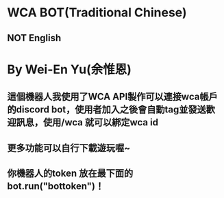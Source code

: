 # WCA BOT(Traditional Chinese)
## NOT English
# By Wei-En Yu(余惟恩)
## 這個機器人我使用了WCA API製作可以連接wca帳戶的discord bot，使用者加入之後會自動tag並發送歡迎訊息，使用/wca 就可以綁定wca id
## 更多功能可以自行下載遊玩喔~
## 你機器人的token 放在最下面的bot.run("bottoken")！

